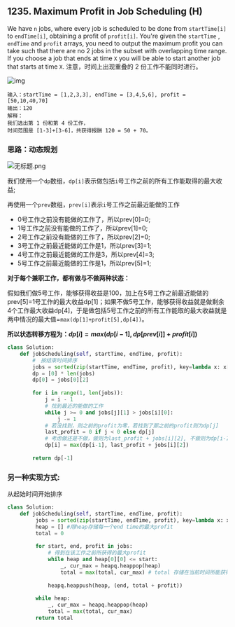 ## 1235. Maximum Profit in Job Scheduling (H)

We have `n` jobs, where every job is scheduled to be done from `startTime[i]` to `endTime[i]`, obtaining a profit of `profit[i]`. You're given the `startTime` , `endTime` and `profit` arrays, you need to output the maximum profit you can take such that there are no 2 jobs in the subset with overlapping time range. If you choose a job that ends at time `X` you will be able to start another job that starts at time `X`. 注意，时间上出现重叠的 2 份工作不能同时进行。

![img](https://assets.leetcode-cn.com/aliyun-lc-upload/uploads/2019/10/19/sample1_1584.png)

```
输入：startTime = [1,2,3,3], endTime = [3,4,5,6], profit = [50,10,40,70]
输出：120
解释：
我们选出第 1 份和第 4 份工作， 
时间范围是 [1-3]+[3-6]，共获得报酬 120 = 50 + 70。
```



### 思路：动态规划

![无标题.png](https://pic.leetcode-cn.com/e09c2b91352cfe7265612673014232ec2d1dac1d8e798408ee5228c9240586bd-%E6%97%A0%E6%A0%87%E9%A2%98.png)

我们使用一个`dp`数组，`dp[i]`表示做包括`i`号工作之前的所有工作能取得的最大收益;

再使用一个`prev`数组，`prev[i]`表示`i`号工作之前最近能做的工作

* 0号工作之前没有能做的工作了，所以prev[0]=0;
* 1号工作之前没有能做的工作了，所以prev[1]=0;
* 2号工作之前没有能做的工作了，所以prev[2]=0;
* 3号工作之前最近能做的工作是1，所以prev[3]=1;
* 4号工作之前最近能做的工作是3，所以prev[4]=3;
* 5号工作之前最近能做的工作是1，所以prev[5]=1;

**对于每个兼职工作，都有做与不做两种状态：**

假如我们做5号工作，能够获得收益是100，加上在5号工作之前最近能做的prev[5]=1号工作的最大收益dp[1]；如果不做5号工作，能够获得收益就是做剩余4个工作最大收益dp[4]，于是做包括5号工作之前的所有工作能取的最大收益就是两中情况的最大值=`max(dp[1]+profit[5],dp[4])`。

**所以状态转移方程为：$dp[i]=max(dp[i-1],dp[prev[i]]+profit[i])$**

```python
class Solution:
    def jobScheduling(self, startTime, endTime, profit):
        #　按结束时间排序
        jobs = sorted(zip(startTime, endTime, profit), key=lambda x: x[1])
        dp = [0] * len(jobs)
        dp[0] = jobs[0][2]
        
        for i in range(1, len(jobs)):
            j = i - 1
            # 找到最近的能做的工作
            while j >= 0 and jobs[j][1] > jobs[i][0]:
                j -= 1
            # 若没找到，则之前的profit为零，若找到了那之前的profit则为dp[j]
            last_profit = 0 if j < 0 else dp[j]
            # 考虑做还是不做，做则为last_profit + jobs[i][2], 不做则为dp[i-1]
            dp[i] = max(dp[i-1], last_profit + jobs[i][2])
        
        return dp[-1]
```



### 另一种实现方式:

从起始时间开始排序

```python
class Solution:
    def jobScheduling(self, startTime, endTime, profit):
         jobs = sorted(zip(startTime, endTime, profit), key=lambda x: x[0])
         heap = [] #用heap存储每一个end time的最大profit
         total = 0
        
         for start, end, profit in jobs:
             # 得到在该工作之前所获得的最大profit
             while heap and heap[0][0] <= start:
                 _, cur_max = heapq.heappop(heap)
                 total = max(total, cur_max) # total 存储在当前时间所能获得的最大利益
                
             heapq.heappush(heap, (end, total + profit))
        
         while heap:
             _, cur_max = heapq.heappop(heap)
             total = max(total, cur_max)
         return total
```

